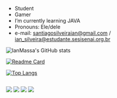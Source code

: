 *  Student
*  Gamer
*  I’m currently learning JAVA
*  Pronouns: Ele/dele
*  e-mail: santiagosilveiraian@gmail.com / ian_silveira@estudante.sesisenai.org.br

![IanMassa's GitHub stats](https://github-readme-stats.vercel.app/api?username=IanMassa&show_icons=true&theme=great-gatsby)

[![Readme Card](https://github-readme-stats.vercel.app/api/pin/?username=IanMassa&repo=portfolio&show_icons=true&theme=great-gatsby)](https://github.com/IanMassa/portfolio)                           

[![Top Langs](https://github-readme-stats.vercel.app/api/top-langs/?username=IanMassa&show_icons=true&theme=great-gatsby)](https://github.com/IanMassa/github-readme-stats)    
##

</div>
<a href="https://www.instagram.com/ian_ss9561/"><img src="https://img.shields.io/badge/-Instagram-%23E4405F?style=for-the-badge&logo=instagram&logoColor=white" target="_blank"></a>
<a href="https://www.twitch.tv/hypetaonline"_blank"><img src="https://img.shields.io/badge/Twitch-9146FF?style=for-the-badge&logo=twitch&logoColor=white" target="_blank"></a>
<a href="https://discord.gg/782TCXXPTm"><img src="https://img.shields.io/badge/Discord-7289DA?style=for-the-badge&logo=discord&logoColor=white" target="_blank"></a> 
 <a href = "mailto:santiagosilveiraian@gmail.com"><img src="https://img.shields.io/badge/-Gmail-%23333?style=for-the-badge&logo=gmail&logoColor=white" target="_blank"></a>

  </div>

 
